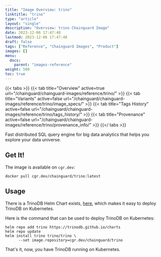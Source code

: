 ```yaml
---
title: "Image Overview: trino"
linktitle: "trino"
type: "article"
layout: "single"
description: "Overview: trino Chainguard Image"
date: 2023-12-06 17:47:48
lastmod: 2023-12-06 17:47:48
draft: false
tags: ["Reference", "Chainguard Images", "Product"]
images: []
menu: 
  docs: 
    parent: "images-reference"
weight: 500
toc: true
---
```


{{< tabs >}}
{{< tab title="Overview" active=true url="/chainguard/chainguard-images/reference/trino/" >}}
{{< tab title="Variants" active=false url="/chainguard/chainguard-images/reference/trino/image_specs/" >}}
{{< tab title="Tags History" active=false url="/chainguard/chainguard-images/reference/trino/tags_history/" >}}
{{< tab title="Provenance" active=false url="/chainguard/chainguard-images/reference/trino/provenance_info/" >}}
{{</ tabs >}}



<!--overview:start-->
Fast distributed SQL query engine for big data analytics that helps you explore your data universe.
<!--overview:end-->

<!--getting:start-->
## Get It!
The image is available on `cgr.dev`:

```
docker pull cgr.dev/chainguard/trino:latest
```
<!--getting:end-->

<!--body:start-->
## Usage

There is a TrinoDB Helm Chart exists, [here](https://github.com/trinodb/charts), which makes it easy to deploy TrinoDB on Kubernetes.

Here is the command that can be used to deploy TrinoDB on Kubernetes:

```
helm repo add trino https://trinodb.github.io/charts
helm repo update
helm install trino trino/trino \
      --set image.repository=cgr.dev/chainguard/trino
```

That's it, now, you have TrinoDB running on Kubernetes.
<!--body:end-->

